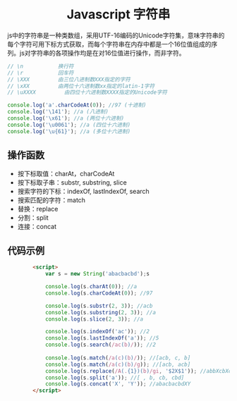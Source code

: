 <h1 align="center"> Javascript 字符串</h1>

js中的字符串是一种类数组，采用UTF-16编码的Unicode字符集，意味字符串的每个字符可用下标方式获取，而每个字符串在内存中都是一个16位值组成的序列。js对字符串的各项操作均是在对16位值进行操作，而非字符。

```javascript
// \n         	换行符
// \r          	回车符
// \XXX			由三位八进制数XXX指定的字符
// \xXX         由两位十六进制数xx指定的latin-1字符
// \uXXXX         由四位十六进制数XXXX指定的Unicode字符

console.log('a'.charCodeAt(0)); //97 (十进制)
console.log('\141'); //a (八进制)
console.log('\x61'); //a (两位十六进制)
console.log('\u0061'); //a (四位十六进制)
console.log('\u{61}'); //a (多位十六进制)
```


操作函数
-

- 按下标取值：charAt，charCodeAt
- 按下标取子串：substr, substring, slice
- 搜索字符的下标：indexOf, lastIndexOf, search
- 搜索匹配的字符：match
- 替换：replace
- 分割：split
- 连接：concat

代码示例
-

```html
		<script>
			var s = new String('abacbacbd');s

			console.log(s.charAt(0)); //a
			console.log(s.charCodeAt(0)); //97

			console.log(s.substr(2, 3)); //acb
			console.log(s.substring(2, 3)); //a
			console.log(s.slice(2, 3)); //a

			console.log(s.indexOf('ac')); //2
			console.log(s.lastIndexOf('a')); //5
			console.log(s.search(/ac(b)/)); //2
			
			console.log(s.match(/a(c)(b)/)); //[acb, c, b]
			console.log(s.match(/a(c)(b)/g)); //[acb, acb]
			console.log(s.replace(/A(.{1})(b)/gi, '$2X$1')); //abbXcbXcd
			console.log(s.split('a')); //[ , b, cb, cbd]
			console.log(s.concat('X', 'Y')); //abacbacbdXY
		</script>
```

